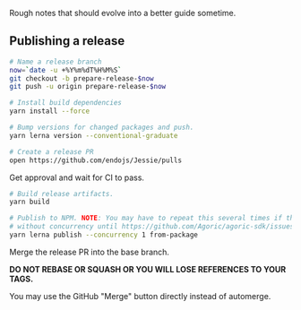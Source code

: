 Rough notes that should evolve into a better guide sometime.

## Publishing a release

```sh
# Name a release branch
now=`date -u +%Y%m%dT%H%M%S`
git checkout -b prepare-release-$now
git push -u origin prepare-release-$now

# Install build dependencies
yarn install --force

# Bump versions for changed packages and push.
yarn lerna version --conventional-graduate

# Create a release PR
open https://github.com/endojs/Jessie/pulls
```

Get approval and wait for CI to pass.

```sh
# Build release artifacts.
yarn build

# Publish to NPM. NOTE: You may have to repeat this several times if there are failures.
# without concurrency until https://github.com/Agoric/agoric-sdk/issues/8091
yarn lerna publish --concurrency 1 from-package
```

Merge the release PR into the base branch.

**DO NOT REBASE OR SQUASH OR YOU WILL LOSE REFERENCES TO YOUR TAGS.**

You may use the GitHub "Merge" button directly instead of automerge.
